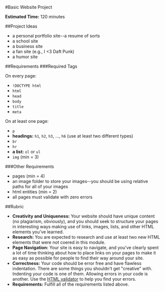 #Basic Website Project

**Estimated Time:** 120 minutes

##Project Ideas

* a personal portfolio site--a resume of sorts
* a school site
* a business site
* a fan site (e.g., I <3 Daft Punk)
* a humor site

##Requirements
###Required Tags

On every page:

* `!DOCTYPE html`
* `html`
* `head`
* `body`
* `title`
* `meta`

On at least one page:

* `p`
* **headings:** `h1`, `h2`, `h3`, ..., `h6` (use at least two different types)
* `br`
* `hr`
* **a list:** `ol` or `ul`
* `img` (min = 3)

###Other Requirements

* pages (min = 4)
* an image folder to store your images--you should be using relative paths for all of your images
* html entities (min = 2)
* all pages must validate with zero errors

##Rubric

* **Creativity and Uniqueness:** Your website should have unique content (no plagiarism, obviously), and you should seek to structure your pages in interesting ways making use of links, images, lists, and other HTML elements you've learned.
* **Research:** You are expected to research and use at least two new HTML elements that were not coered in this module.
* **Page Navigation:** Your site is easy to navigate, and you've clearly spent a lot of time thinking about how to place links on your pages to make it as easy as possible for people to find their way around your site.
* **Correctness:** Your code should be error free and have flawless indentation. There are some things you shouldn't get "creative" with. Indenting your code is one of them. Allowing errors in your code is another. Use the [HTML validator](http://validator.w3.org/) to help you find your errors.
* **Requirements:** Fulfill all of the requirements listed above.
